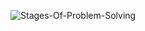 ![Stages-Of-Problem-Solving](https://github.com/jibon969/Problem-Solving/assets/21084550/f5492315-96d7-42b1-8c96-cc9107de4757)
